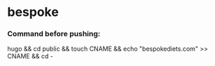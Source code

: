 # bespoke

### Command before pushing:
hugo && cd public && touch CNAME && echo "bespokediets.com" >> CNAME && cd -
